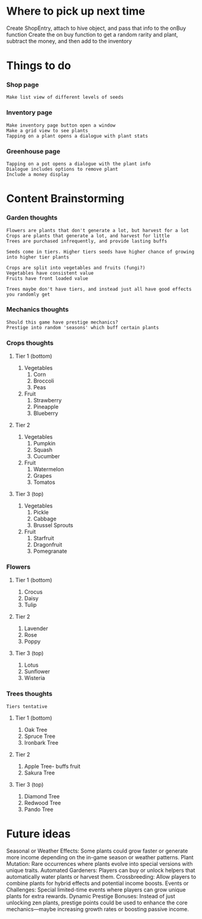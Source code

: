 # Where to pick up next time
Create ShopEntry, attach to hive object, and pass that info to the onBuy function
Create the on buy function to get a random rarity and plant, subtract the money, and then add to the inventory

# Things to do
### Shop page
    Make list view of different levels of seeds

### Inventory page
    Make inventory page button open a window
    Make a grid view to see plants
    Tapping on a plant opens a dialogue with plant stats

### Greenhouse page
    Tapping on a pot opens a dialogue with the plant info
    Dialogue includes options to remove plant 
    Include a money display 

# Content Brainstorming
### Garden thoughts
    Flowers are plants that don't generate a lot, but harvest for a lot
    Crops are plants that generate a lot, and harvest for little
    Trees are purchased infrequently, and provide lasting buffs

    Seeds come in tiers. Higher tiers seeds have higher chance of growing into higher tier plants

    Crops are split into vegetables and fruits (fungi?)
    Vegetables have consistent value
    Fruits have front loaded value

    Trees maybe don't have tiers, and instead just all have good effects you randomly get

### Mechanics thoughts
    Should this game have prestige mechanics?
    Prestige into random 'seasons' which buff certain plants

### Crops thoughts
1. Tier 1 (bottom)
    1. Vegetables
        1. Corn 
        2. Broccoli
        3. Peas
    2. Fruit
        1. Strawberry
        2. Pineapple
        3. Blueberry

2. Tier 2
    1. Vegetables
        1. Pumpkin
        2. Squash
        3. Cucumber
    2. Fruit
        1. Watermelon
        2. Grapes
        3. Tomatos

3. Tier 3 (top)
    1. Vegetables
        1. Pickle
        2. Cabbage
        3. Brussel Sprouts
    2. Fruit
        1. Starfruit
        2. Dragonfruit
        3. Pomegranate

### Flowers
1. Tier 1 (bottom)
    1. Crocus
    2. Daisy
    3. Tulip

2. Tier 2
    1. Lavender
    2. Rose
    3. Poppy

3. Tier 3 (top)
    1. Lotus
    2. Sunflower
    3. Wisteria

### Trees thoughts
    Tiers tentative

1. Tier 1 (bottom)
    1. Oak Tree
    2. Spruce Tree
    3. Ironbark Tree

2. Tier 2
    1. Apple Tree- buffs fruit
    2. Sakura Tree

3. Tier 3 (top)
    1. Diamond Tree
    2. Redwood Tree
    3. Pando Tree

# Future ideas
Seasonal or Weather Effects: Some plants could grow faster or generate more income depending on the in-game season or weather patterns.
Plant Mutation: Rare occurrences where plants evolve into special versions with unique traits.
Automated Gardeners: Players can buy or unlock helpers that automatically water plants or harvest them.
Crossbreeding: Allow players to combine plants for hybrid effects and potential income boosts.
Events or Challenges: Special limited-time events where players can grow unique plants for extra rewards.
Dynamic Prestige Bonuses: Instead of just unlocking zen plants, prestige points could be used to enhance the core mechanics—maybe increasing growth rates or boosting passive income.